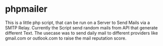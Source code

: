 # phpmailer

This is a little php script, that can be run on a Server to Send Mails via a SMTP Relay. Currently the Script send random mails from API that generate different Text.
The usecase was to send daily mail to different providers like gmail.com or outlook.com to raise the mail reputation score.
